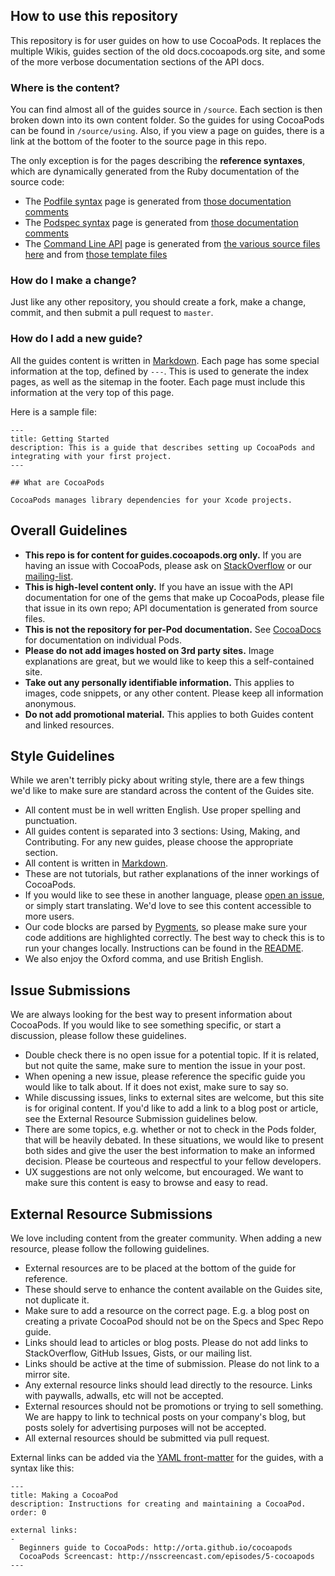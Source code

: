 ## How to use this repository

This repository is for user guides on how to use CocoaPods. It replaces the multiple Wikis, guides section of the old docs.cocoapods.org site, and some of the more verbose documentation sections of the API docs.

### Where is the content?

You can find almost all of the guides source in `/source`. Each section is then broken down into its own content folder. So the guides for using CocoaPods can be found in `/source/using`. Also, if you view a page on guides, there is a link at the bottom of the footer to the source page in this repo.

The only exception is for the pages describing the **reference syntaxes**, which are dynamically generated from the Ruby documentation of the source code:

 * The [Podfile syntax](https://guides.cocoapods.org/syntax/podfile.html) page is generated from [those documentation comments](https://github.com/CocoaPods/Core/blob/master/lib/cocoapods-core/podfile/dsl.rb)
 * The [Podspec syntax](https://guides.cocoapods.org/syntax/podspec.html) page is generated from [those documentation comments](https://github.com/CocoaPods/Core/blob/master/lib/cocoapods-core/specification/dsl.rb)
 * The [Command Line API](https://guides.cocoapods.org/terminal/commands.html) page is generated from [the various source files here](https://github.com/CocoaPods/CocoaPods/tree/master/lib/cocoapods/command) and from [those template files](https://github.com/CocoaPods/guides.cocoapods.org/blob/master/source/templates/commands.html.slim#L26-L44)

### How do I make a change?

Just like any other repository, you should create a fork, make a change, commit, and then submit a pull request to `master`.

### How do I add a new guide?

All the guides content is written in [Markdown](http://daringfireball.net/projects/markdown/). Each page has some special information at the top, defined by `---`. This is used to generate the index pages, as well as the sitemap in the footer. Each page must include this information at the very top of this page.

Here is a sample file:

```
---
title: Getting Started
description: This is a guide that describes setting up CocoaPods and integrating with your first project.
---

## What are CocoaPods

CocoaPods manages library dependencies for your Xcode projects.
```

## Overall Guidelines

- **This repo is for content for guides.cocoapods.org only.** If you are having an issue with CocoaPods, please ask on [StackOverflow](http://stackoverflow.com/search?q=CocoaPods) or our [mailing-list](http://groups.google.com/group/cocoapods).
- **This is high-level content only.** If you have an issue with the API documentation for one of the gems that make up CocoaPods, please file that issue in its own repo; API documentation is generated from source files.
- **This is not the repository for per-Pod documentation.** See [CocoaDocs](http://cocoadocs.org) for documentation on individual Pods.
- **Please do not add images hosted on 3rd party sites.** Image explanations are great, but we would like to keep this a self-contained site.
- **Take out any personally identifiable information.** This applies to images, code snippets, or any other content. Please keep all information anonymous.
- **Do not add promotional material.** This applies to both Guides content and linked resources.

## Style Guidelines

While we aren't terribly picky about writing style, there are a few things we'd like to make sure are standard across the content of the Guides site.

- All content must be in well written English. Use proper spelling and punctuation.
- All guides content is separated into 3 sections: Using, Making, and Contributing. For any new guides, please choose the appropriate section.
- All content is written in [Markdown](http://daringfireball.net/projects/markdown/).
- These are not tutorials, but rather explanations of the inner workings of CocoaPods.
- If you would like to see these in another language, please [open an issue](https://github.com/CocoaPods/guides.cocoapods.org/issues), or simply start translating. We'd love to see this content accessible to more users.
- Our code blocks are parsed by [Pygments](https://github.com/tmm1/pygments.rb), so please make sure your code additions are highlighted correctly. The best way to check this is to run your changes locally. Instructions can be found in the [README](README.md).
- We also enjoy the Oxford comma, and use British English.

## Issue Submissions

We are always looking for the best way to present information about CocoaPods. If you would like to see something specific, or start a discussion, please follow these guidelines.

- Double check there is no open issue for a potential topic. If it is related, but not quite the same, make sure to mention the issue in your post.
- When opening a new issue, please reference the specific guide you would like to talk about. If it does not exist, make sure to say so.
- While discussing issues, links to external sites are welcome, but this site is for original content. If you'd like to add a link to a blog post or article, see the External Resource Submission guidelines below.
- There are some topics, e.g. whether or not to check in the Pods folder, that will be heavily debated. In these situations, we would like to present both sides and give the user the best information to make an informed decision. Please be courteous and respectful to your fellow developers.
- UX suggestions are not only welcome, but encouraged. We want to make sure this content is easy to browse and easy to read.

## External Resource Submissions

We love including content from the greater community. When adding a new resource, please follow the following guidelines.

- External resources are to be placed at the bottom of the guide for reference.
- These should serve to enhance the content available on the Guides site, not duplicate it.
- Make sure to add a resource on the correct page. E.g. a blog post on creating a private CocoaPod should not be on the Specs and Spec Repo guide.
- Links should lead to articles or blog posts. Please do not add links to StackOverflow, GitHub Issues, Gists, or our mailing list.
- Links should be active at the time of submission. Please do not link to a mirror site.
- Any external resource links should lead directly to the resource. Links with paywalls, adwalls, etc will not be accepted.
- External resources should not be promotions or trying to sell something. We are happy to link to technical posts on your company's blog, but posts solely for advertising purposes will not be accepted.
- All external resources should be submitted via pull request.

External links can be added via the [YAML front-matter](http://jekyllrb.com/docs/frontmatter/) for the guides, with a syntax like this:

```
---
title: Making a CocoaPod
description: Instructions for creating and maintaining a CocoaPod.
order: 0  

external links:
-
  Beginners guide to CocoaPods: http://orta.github.io/cocoapods
  CocoaPods Screencast: http://nsscreencast.com/episodes/5-cocoapods
---

```
